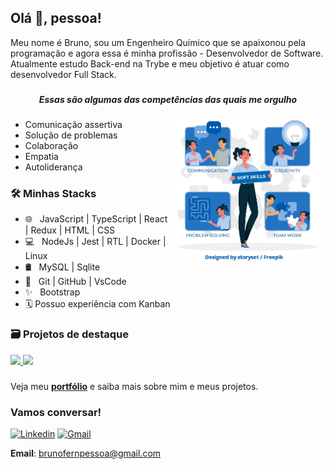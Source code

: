 ## Olá 👋, pessoa!

Meu nome é Bruno, sou um Engenheiro Químico que se apaixonou pela programação e agora essa é minha profissão - Desenvolvedor de Software. Atualmente estudo Back-end na Trybe e meu objetivo é atuar como desenvolvedor Full Stack.

###

<h5 align="center">Essas são algumas das competências das quais me orgulho</h5>

###

<img align="right" src="./images/soft-skills.webp" alt="soft skills" width="250px"/>

- Comunicação assertiva
- Solução de problemas
- Colaboração
- Empatia
- Autoliderança

###

### 🛠 Minhas Stacks

- 🌐 &nbsp; JavaScript | TypeScript | React | Redux | HTML | CSS 
- 💻 &nbsp; NodeJs | Jest | RTL | Docker | Linux
- 🛢 &nbsp; MySQL | Sqlite
- 🔧 &nbsp; Git | GitHub | VsCode
- ✨ &nbsp; Bootstrap
- 🗓 Possuo experiência com Kanban

### 🗃 Projetos de destaque

<a href="https://github.com/brunofpessoa/store">
  <img src="https://github-readme-stats.vercel.app/api/pin/?username=brunofpessoa&repo=store" />
</a>

<a href="https://github.com/brunofpessoa/API-store-manager-MSC">
  <img src="https://github-readme-stats.vercel.app/api/pin/?username=brunofpessoa&repo=API-store-manager-MSC" />
</a>

###

Veja meu __[portfólio](https://brunopessoa.vercel.app)__ e saiba mais sobre mim e meus projetos.
### Vamos conversar!

[![Linkedin](https://img.shields.io/badge/-LinkedIn-blue?style=flat&logo=Linkedin&logoColor=white)](https://www.linkedin.com/in/brunofpessoa/) [![Gmail](https://img.shields.io/badge/-Gmail-c14438?style=flat&logo=Gmail&logoColor=white)](mailto:brunofernpessoa@gmail.com)

__Email__: brunofernpessoa@gmail.com

